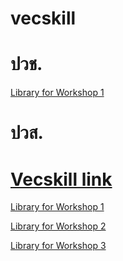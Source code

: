 # vecskill

# ปวช.

[Library for Workshop 1](https://natheelic.github.io/vecskill/KidBright/iPORT_v1.1.0_plugin.zip)

# ปวส.

# [Vecskill link](https://natheelic.github.io/vecskill/)

[Library for Workshop 1](https://natheelic.github.io/vecskill/Workshop-1/Library_for_Workshop_1.zip)

[Library for Workshop 2](https://natheelic.github.io/vecskill/Workshop-2/Library_for_Workshop_2.zip)

[Library for Workshop 3](https://natheelic.github.io/vecskill/Workshop-3/Library_for_Workshop_3.zip)